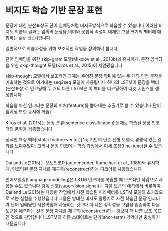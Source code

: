 # 비지도 학습 기반 문장 표현

문장에 대한 분산표상도 단어 임베딩처럼 비지도방식으로 학습할 수 있습니다 이러한 비지도 학습의 결과는 임의의 문장을,의미와 문법적 속성이 내재한 고정 크기의 벡터에 매핑하는 `문장 인코더`입니다 

일반적으로 학습과정을 위해 보조적인 작업을 정의해야 합니다 

단어 임베딩을 위한 skip-gram 모델(Mikolov et al., 2013b)과 유사하게, 문장 임베딩을 위한 skip-thought 모델(Kiros et al., 2015)이 제안됐습니다  

skip-thought 모델에서 보조적인 과제는 주어진 문장 앞뒤에 있는 두 개의 인접 문장을 예측하는 것으로 여기에는 seq2seq 모델이 사용됩니다 
하나의 LSTM이 문장을 벡터(분산표상)로 인코딩해 두 개의 다른 LSTM은 이 벡터를 디코딩하여 타겟 시퀀스를 생성합니다 

학습을 마친 인코더는 문장의 피처(feature)를 뽑아내는 추출기로 볼 수 있습니다(단어 임베딩 또한 동시에 학습)

Kiros et al. (2015)는 문장 분류(sentence classification) 문제로 학습된 문장 인코더의 품질을 검증했습니다 

정적인 특징 벡터(static feature vector)[^5] 기반의 단순 선형 모델로 경쟁력 있는 결과를 보여주었다. 그러나 문장 인코더는 학습 과정에서 미세 조정(fine-tune)될 수 있습니다 

Dai and Le(2015)는 오토인코더(autoencoder, Rumelhart et al., 1985)와 유사하게, 인코딩된 문장 자체를 재구축(reconstruct)하는 디코더를 사용했습니다 

언어모델링(Language modeling)은 LSTM 인코더를 학습할 때 보조적인 작업으로 사용될 수도 있습니다 
감독 신호(supervision signal)는 다음 토큰의 예측에서 비롯하여 Dai and Le(2015)는 다양한 작업에서 사전 학습된 파라메터를 LSTM 모델의 초기값으로 쓰는 실험을 수행했습니다 
그들은 방대한 비지도 말뭉치로 사전 학습된 문장 인코더가 단어 임베딩만 사전학습해 사용하는 것보다 더 나은 정확성을 보임을 입증하여 다음 토큰을 예측하는 것은 문장 자체를 재구축(reconstruct)하는 것보다 더 나쁜 보조 목표인 것으로 판명합니다 LSTM의 히든 스테이트는 단기(shor-term) 기억에만 충실하기 때문입니다 
